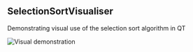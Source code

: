 ## SelectionSortVisualiser

Demonstrating visual use of the selection sort algorithm in QT

![Visual demonstration](https://i.gyazo.com/e0538c7c38acd7e760ed21599d3a6e11.gif)
